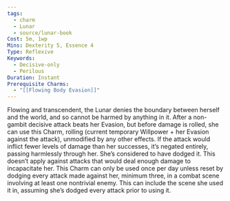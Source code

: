 ```yaml
---
tags:
  - charm
  - Lunar
  - source/lunar-book
Cost: 5m, 1wp
Mins: Dexterity 5, Essence 4
Type: Reflexive
Keywords:
  - Decisive-only
  - Perilous
Duration: Instant
Prerequisite Charms:
  - "[[Flowing Body Evasion]]"
---
```

Flowing and transcendent, the Lunar denies the boundary between herself and the world, and so cannot be harmed by anything in it. After a non-gambit decisive attack beats her Evasion, but before damage is rolled, she can use this Charm, rolling (current temporary Willpower + her Evasion against the attack), unmodified by any other effects. If the attack would inflict fewer levels of damage than her successes, it’s negated entirely, passing harmlessly through her. She’s considered to have dodged it. This doesn’t apply against attacks that would deal enough damage to incapacitate her. This Charm can only be used once per day unless reset by dodging every attack made against her, minimum three, in a combat scene involving at least one nontrivial enemy. This can include the scene she used it in, assuming she’s dodged every attack prior to using it. 
